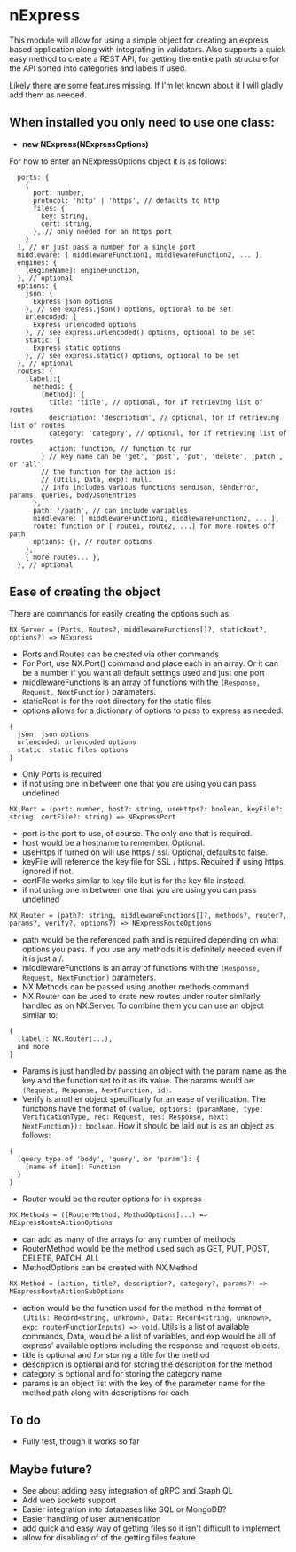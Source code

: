 # nExpress

This module will allow for using a simple object for creating an express based application along with integrating in validators. Also supports a quick easy method to create a REST API, for getting the entire path structure for the API sorted into categories and labels if used.

Likely there are some features missing. If I'm let known about it I will gladly add them as needed.

## When installed you only need to use one class:

- **new NExpress(NExpressOptions)**

For how to enter an NExpressOptions object it is as follows:

```
  ports: {
    {
      port: number,
      protocol: 'http' | 'https', // defaults to http
      files: {
        key: string,
        cert: string,
      }, // only needed for an https port
    }
  ], // or just pass a number for a single port
  middleware: [ middlewareFunction1, middlewareFunction2, ... ],
  engines: {
    [engineName]: engineFunction,
  }, // optional
  options: {
    json: {
      Express json options
    }, // see express.json() options, optional to be set
    urlencoded: {
      Express urlencoded options
    }, // see express.urlencoded() options, optional to be set
    static: {
      Express static options
    }, // see express.static() options, optional to be set
  }, // optional
  routes: {
    [label]:{
      methods: {
        [method]: {
          title: 'title', // optional, for if retrieving list of routes
          description: 'description', // optional, for if retrieving list of routes
          category: 'category', // optional, for if retrieving list of routes
          action: function, // function to run
        } // key name can be 'get', 'post', 'put', 'delete', 'patch', or 'all'
        // the function for the action is:
        // (Utils, Data, exp): null.
        // Info includes various functions sendJson, sendError, params, queries, bodyJsonEntries
      },
      path: '/path', // can include variables
      middleware: [ middlewareFunction1, middlewareFunction2, ... ],
      route: function or [ route1, route2, ...] for more routes off path
      options: {}, // router options
    },
    { more routes... },
  }, // optional
```

## Ease of creating the object

There are commands for easily creating the options such as:

`NX.Server = (Ports, Routes?, middlewareFunctions[]?, staticRoot?, options?) => NExpress`

- Ports and Routes can be created via other commands
- For Port, use NX.Port() command and place each in an array. Or it can be a number if you want all default settings used and just one port
- middlewareFunctions is an array of functions with the `(Response, Request, NextFunction)` parameters.
- staticRoot is for the root directory for the static files
- options allows for a dictionary of options to pass to express as needed:

```
{
  json: json options
  urlencoded: urlencoded options
  static: static files options
}
```

- Only Ports is required
- if not using one in between one that you are using you can pass undefined

`NX.Port = (port: number, host?: string, useHttps?: boolean, keyFile?: string, certFile?: string) => NExpressPort`

- port is the port to use, of course. The only one that is required.
- host would be a hostname to remember. Optional.
- useHttps if turned on will use https / ssl. Optional, defaults to false.
- keyFile will reference the key file for SSL / https. Required if using https, ignored if not.
- certFile works similar to key file but is for the key file instead.
- if not using one in between one that you are using you can pass undefined

`NX.Router = (path?: string, middlewareFunctions[]?, methods?, router?, params?, verify?, options?) => NExpressRouteOptions`

- path would be the referenced path and is required depending on what options you pass. If you use any methods it is definitely needed even if it is just a /.
- middlewareFunctions is an array of functions with the `(Response, Request, NextFunction)` parameters.
- NX.Methods can be passed using another methods command
- NX.Router can be used to crate new routes under router similarly handled as on NX.Server. To combine them you can use an object similar to:

```
{
  [label]: NX.Router(...),
  and more
}
```

- Params is just handled by passing an object with the param name as the key and the function set to it as its value. The params would be: `(Request, Response, NextFunction, id)`.
- Verify is another object specifically for an ease of verification. The functions have the format of `(value, options: {paramName, type: VerificationType, req: Request, res: Response, next: NextFunction}): boolean`. How it should be laid out is as an object as follows:

```
{
  [query type of 'body', 'query', or 'param']: {
    [name of item]: Function
  }
}
```

- Router would be the router options for in express

`NX.Methods = ([RouterMethod, MethodOptions]...) => NExpressRouteActionOptions`

- can add as many of the arrays for any number of methods
- RouterMethod would be the method used such as GET, PUT, POST, DELETE, PATCH, ALL
- MethodOptions can be created with NX.Method

`NX.Method = (action, title?, description?, category?, params?) => NExpressRouteActionSubOptions`

- action would be the function used for the method in the format of `(Utils: Record<string, unknown>, Data: Record<string, unknown>, exp: routerFunctionInputs) => void`. Utils is a list of available commands, Data, would be a list of variables, and exp would be all of express' available options including the response and request objects.
- title is optional and for storing a title for the method
- description is optional and for storing the description for the method
- category is optional and for storing the category name
- params is an object list with the key of the parameter name for the method path along with descriptions for each

## To do

- Fully test, though it works so far

## Maybe future?

- See about adding easy integration of gRPC and Graph QL
- Add web sockets support
- Easier integration into databases like SQL or MongoDB?
- Easier handling of user authentication
- add quick and easy way of getting files so it isn't difficult to implement
- allow for disabling of of the getting files feature
